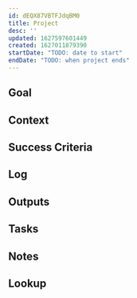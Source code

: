```yaml
---
id: dEQX87VBTFJdqBM0
title: Project
desc: ''
updated: 1627597601449
created: 1627011879390
startDate: "TODO: date to start"
endDate: "TODO: when project ends"
---
```


## Goal
<!-- What are you trying to accomplish -->

## Context
<!-- Background information -->

## Success Criteria
<!-- milestones for this project -->

## Log
<!-- For longer projects, keep a rough log of major events-->

## Outputs
<!-- any outputs that were generated from this project. eg. slides, videos, etc-->

<!-- Everything below this line is work needed to achieve the stated goal-->

## Tasks
<!-- use this space to track current tasks. alternatively, you can also link to your daily journal note -->

## Notes
<!-- use this space for arbitrary notes -->

## Lookup
<!-- relevant prior work or resources -->
